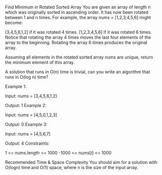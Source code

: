 Find Minimum in Rotated Sorted Array
You are given an array of length n which was originally sorted in ascending order. It has now been rotated between 1 and n times. For example, the array nums = [1,2,3,4,5,6] might become:

[3,4,5,6,1,2] if it was rotated 4 times.
[1,2,3,4,5,6] if it was rotated 6 times.
Notice that rotating the array 4 times moves the last four elements of the array to the beginning. Rotating the array 6 times produces the original array.

Assuming all elements in the rotated sorted array nums are unique, return the minimum element of this array.

A solution that runs in O(n) time is trivial, can you write an algorithm that runs in O(log n) time?

Example 1:

Input: nums = [3,4,5,6,1,2]

Output: 1
Example 2:

Input: nums = [4,5,0,1,2,3]

Output: 0
Example 3:

Input: nums = [4,5,6,7]

Output: 4
Constraints:

1 <= nums.length <= 1000
-1000 <= nums[i] <= 1000


Recommended Time & Space Complexity
You should aim for a solution with O(logn) time and O(1) space, where n is the size of the input array.

